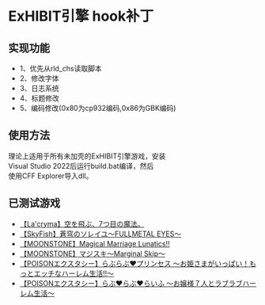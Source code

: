 # ExHIBIT引擎 hook补丁

## 实现功能
- 1、优先从rld_chs读取脚本
- 2、修改字体
- 3、日志系统
- 4、标题修改
- 5、编码修改(0x80为cp932编码,0x86为GBK编码)

## 使用方法
理论上适用于所有未加壳的ExHIBIT引擎游戏，安装<br>
Visual Studio 2022后运行build.bat编译，然后<br>
使用CFF Explorer导入dll。

## 已测试游戏
- [【La'cryma】空を飛ぶ、7つ目の魔法。](https://vndb.org/v1617)
- [【SkyFish】蒼穹のソレイユ～FULLMETAL EYES～](https://vndb.org/v4910)
- [【MOONSTONE】Magical Marriage Lunatics!!](https://vndb.org/v12559)
- [【MOONSTONE】マジスキ～Marginal Skip～](https://vndb.org/v1140)
- [【POISONエクスタシー】らぶらぶ♥プリンセス ～お姫さまがいっぱい！もっとエッチなハーレム生活!!～](https://vndb.org/v16657)
- [【POISONエクスタシー】らぶ♥らぶ♥らいふ ～お嬢様７人とラブラブハーレム生活～](https://vndb.org/v13842)

